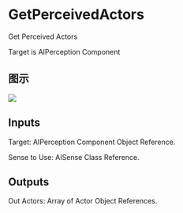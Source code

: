 # GetPerceivedActors

Get Perceived Actors

Target is AIPerception Component

## 图示

![]($-20221218-17481061.png)

## Inputs

Target: AIPerception Component Object Reference.

Sense to Use: AISense Class Reference.  

## Outputs

Out Actors: Array of Actor Object References.

